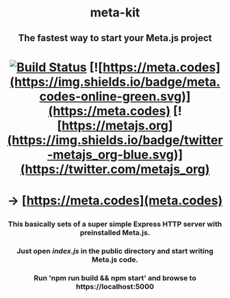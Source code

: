 # <p align="center">meta-kit</p>

## <p align="center">The fastest way to start your Meta.js project</p> 

# <p align="center">[![Build Status](https://travis-ci.org/florianmaxim/meta-kit.svg?branch=master)](https://travis-ci.org/florianmaxim/meta-kit) [![https://meta.codes](https://img.shields.io/badge/meta.codes-online-green.svg)](https://meta.codes) [![https://metajs.org](https://img.shields.io/badge/twitter-metajs_org-blue.svg)](https://twitter.com/metajs_org)</p>

# <p align="center"> → [https://meta.codes](meta.codes)</p>

### <p align="center">This basically sets of a super simple Express HTTP server with preinstalled Meta.js.</p>

### <p align="center">Just open <i>index.js</i> in the public directory and start writing Meta.js code.</p>

### <p align="center">Run 'npm run build && npm start' and browse to https://localhost:5000</p>